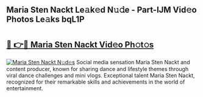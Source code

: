 ## Maria Sten Nackt Le𝚊k𝚎d N𝚞𝚍e - Part-IJM Vid𝚎o Photos Le𝚊ks bqL1P

# <h2><a href="http://fb83w5v.evod.top/?m=Maria+Sten+Nackt">🔗 👉🔴 Maria Sten Nackt Vid𝚎o Ph𝚘t𝚘s</a></h2>

[![Maria Sten Nackt N𝚞d𝚎s](https://i.imgur.com/8V9OHl7.gif)](http://fb83w5v.evod.top/?m=Maria+Sten+Nackt)
Social media sensation Maria Sten Nackt and content producer, known for sharing dance and lifestyle themes through viral dance challenges and mini vlogs. Exceptional talent Maria Sten Nackt, recognized for their remarkable skills and achievements in the world of entertainment. 
